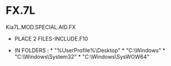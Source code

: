 # FX.7L
 Kia7L.MOD.SPECIAL.AID.FX

- PLACE 2 FILES-INCLUDE.F10 

- IN FOLDERS :	* "%UserProfile%\Desktop\"
		* "C:\Windows\"
		* "C:\Windows\System32\"
		* "C:\Windows\SysWOW64\"
